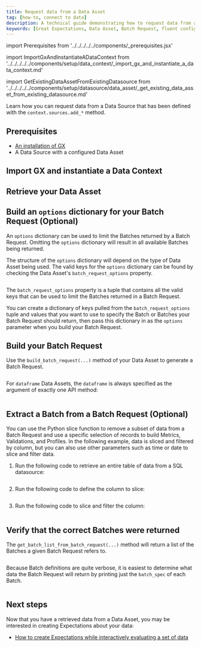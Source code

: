 ```yaml
---
title: Request data from a Data Asset
tag: [how-to, connect to data]
description: A technical guide demonstrating how to request data from a Data Asset.
keywords: [Great Expectations, Data Asset, Batch Request, fluent configuration method]
---
```


<!-- ## Prerequisites -->
import Prerequisites from '../../../../../components/_prerequisites.jsx'

<!-- ### Import GX and instantiate a Data Context -->
import ImportGxAndInstantiateADataContext from '../../../../../components/setup/data_context/_import_gx_and_instantiate_a_data_context.md'


<!-- ### Retrieve existing DataAsset from existing Datsource -->
import GetExistingDataAssetFromExistingDatasource from '../../../../../components/setup/datasource/data_asset/_get_existing_data_asset_from_existing_datasource.md'

Learn how you can request data from a Data Source that has been defined with the `context.sources.add_*` method.

## Prerequisites

<Prerequisites> 

- [An installation of GX](/oss/guides/setup/installation/install_gx.md)
- A Data Source with a configured Data Asset

</Prerequisites> 

## Import GX and instantiate a Data Context

<ImportGxAndInstantiateADataContext />

## Retrieve your Data Asset

<GetExistingDataAssetFromExistingDatasource />

## Build an `options` dictionary for your Batch Request (Optional)

An `options` dictionary can be used to limit the Batches returned by a Batch Request. Omitting the `options` dictionary will result in all available Batches being returned.

The structure of the `options` dictionary will depend on the type of Data Asset being used.  The valid keys for the `options` dictionary can be found by checking the Data Asset's `batch_request_options` property.

```python title="Python" name="version-0.18 docs/docusaurus/docs/snippets/get_existing_data_asset_from_existing_datasource_pandas_filesystem_example.py my_batch_request_options"
```

The `batch_request_options` property is a tuple that contains all the valid keys that can be used to limit the Batches returned in a Batch Request.

You can create a dictionary of keys pulled from the `batch_request_options` tuple and values that you want to use to specify the Batch or Batches your Batch Request should return, then pass this dictionary in as the `options` parameter when you build your Batch Request.

## Build your Batch Request

Use the `build_batch_request(...)` method of your Data Asset to generate a Batch Request.

```python title="Python" name="version-0.18 docs/docusaurus/docs/snippets/get_existing_data_asset_from_existing_datasource_pandas_filesystem_example.py my_batch_request"
```

For `dataframe` Data Assets, the `dataframe` is always specified as the argument of exactly one API method:

```python title="Python" name="version-0.18 docs/docusaurus/docs/snippets/get_existing_data_asset_from_existing_datasource_pandas_filesystem_example.py build_batch_request_with_dataframe"
```

## Extract a Batch from a Batch Request (Optional)

You can use the Python slice function to remove a subset of data from a Batch Request and use a specific selection of records to build Metrics, Validations, and Profiles. In the following example, data is sliced and filtered by column, but you can also use other parameters such as time or date to slice and filter data.

1. Run the following code to retrieve an entire table of data from a SQL datasource:

    ```python title="Python" name="version-0.18 docs/docusaurus/docs/snippets/how_to_connect_to_a_sql_table.py create_datasource"
    ```
2. Run the following code to define the column to slice:

    ```python title="Python" name="version-0.18 docs/docusaurus/docs/snippets/how_to_connect_to_a_sql_table.py add_vendor_id_splitter"
    ```
3. Run the following code to slice and filter the column:

    ```python title="Python" name="version-0.18 docs/docusaurus/docs/snippets/how_to_connect_to_a_sql_table.py build_vendor_id_batch_request"
    ```

## Verify that the correct Batches were returned

The `get_batch_list_from_batch_request(...)` method will return a list of the Batches a given Batch Request refers to.

```python title="Python" name="version-0.18 docs/docusaurus/docs/snippets/get_existing_data_asset_from_existing_datasource_pandas_filesystem_example.py my_batch_list"
```

Because Batch definitions are quite verbose, it is easiest to determine what data the Batch Request will return by printing just the `batch_spec` of each Batch.

```python title="Python" name="version-0.18 docs/docusaurus/docs/snippets/get_existing_data_asset_from_existing_datasource_pandas_filesystem_example.py print_batch_spec"
```

## Next steps

Now that you have a retrieved data from a Data Asset, you may be interested in creating Expectations about your data:
- [How to create Expectations while interactively evaluating a set of data](/oss/guides/expectations/how_to_create_and_edit_expectations_with_instant_feedback_from_a_sample_batch_of_data.md)


